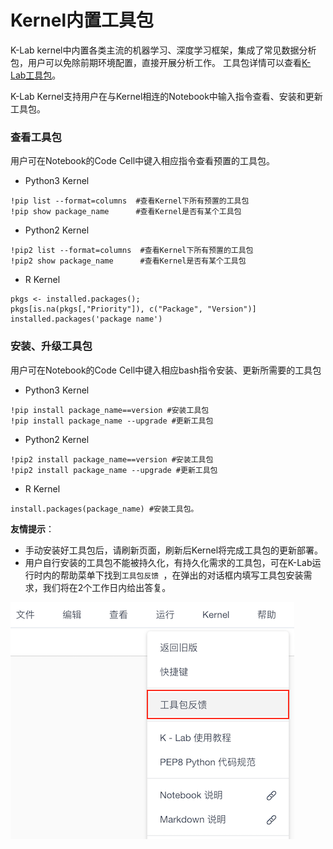 # Kernel内置工具包
K-Lab kernel中内置各类主流的机器学习、深度学习框架，集成了常见数据分析包，用户可以免除前期环境配置，直接开展分析工作。
工具包详情可以查看[K-Lab工具包](/ch8/chapter8.md)。

K-Lab Kernel支持用户在与Kernel相连的Notebook中输入指令查看、安装和更新工具包。 
### 查看工具包
用户可在Notebook的Code Cell中键入相应指令查看预置的工具包。

* Python3 Kernel
```
!pip list --format=columns  #查看Kernel下所有预置的工具包
!pip show package_name      #查看Kernel是否有某个工具包
```

* Python2 Kernel    
```
!pip2 list --format=columns  #查看Kernel下所有预置的工具包
!pip2 show package_name      #查看Kernel是否有某个工具包
```

* R Kernel
```
pkgs <- installed.packages();
pkgs[is.na(pkgs[,"Priority"]), c("Package", "Version")]
installed.packages('package name')
```

### 安装、升级工具包
用户可在Notebook的Code Cell中键入相应bash指令安装、更新所需要的工具包
* Python3 Kernel
```
!pip install package_name==version #安装工具包
!pip install package_name --upgrade #更新工具包
```
* Python2 Kernel
```
!pip2 install package_name==version #安装工具包
!pip2 install package_name --upgrade #更新工具包
```

* R Kernel
```
install.packages(package_name) #安装工具包。
```

**友情提示**：
* 手动安装好工具包后，请刷新页面，刷新后Kernel将完成工具包的更新部署。
* 用户自行安装的工具包不能被持久化，有持久化需求的工具包，可在K-Lab运行时内的帮助菜单下找到`工具包反馈 `，在弹出的对话框内填写工具包安装需求，我们将在2个工作日内给出答复。

![image description](/image/工具包反馈.png)  

